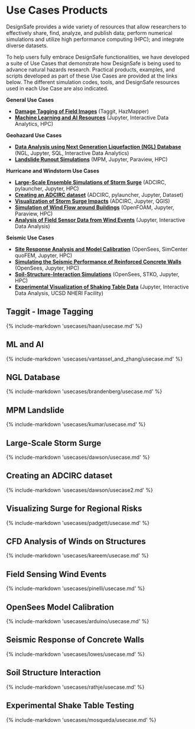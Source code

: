 # Use Cases Products

DesignSafe provides a wide variety of resources that allow researchers to effectively share, find, analyze, and publish data; perform numerical simulations and utilize high performance computing (HPC); and integrate diverse datasets.  

To help users fully embrace DesignSafe functionalities, we have developed a suite of Use Cases that demonstrate how DesignSafe is being used to advance natural hazards research.  Practical products, examples, and scripts developed as part of these Use Cases are provided at the links below.  The different simulation codes, tools, and DesignSafe resources used in each Use Case are also indicated.

<b> General Use Cases </b><br/>

* [**Damage Tagging of Field Images**](#taggit-image-tagging) (Taggit, HazMapper)
* [**Machine Learning and AI Resources**](#ml-and-ai) (Jupyter, Interactive Data Analytics, HPC)

<b> Geohazard Use Cases </b>

* [**Data Analysis using Next Generation Liquefaction (NGL) Database**](#application-programming-nterfaces) (NGL, Jupyter, SQL, Interactive Data Analytics)
* [**Landslide Runout Simulations**](#mpm-landslide) (MPM, Jupyter, Paraview, HPC)

<b> Hurricane and Windstorm Use Cases </b>

* [**Large-Scale Ensemble Simulations of Storm Surge**](#large-scale-storm-surge)  (ADCIRC, pylauncher, Jupyter, HPC)
* [**Creating an ADCIRC dataset**](#creating-an-adcirc-dataset)  (ADCIRC, pylauncher, Jupyter, Dataset)
* [**Visualization of Storm Surge Impacts**](#visualizing-surge-for-regional-risks) (ADCIRC, Jupyter, QGIS)
* [**Simulation of Wind Flow around Buildings**](#cfd-analysis-of-winds-on-structures) (OpenFOAM, Jupyter, Paraview, HPC)
* [**Analysis of Field Sensor Data from Wind Events**](#field-sensing-wind-events) (Jupyter, Interactive Data Analysis)

<b> Seismic Use Cases </b>

* [**Site Response Analysis and Model Calibration**](#opensees-model-calibration) (OpenSees, SimCenter quoFEM, Jupyter, HPC)
* [**Simulating the Seismic Performance of Reinforced Concrete Walls**](#seismic-response-of-concrete-walls) (OpenSees, Jupyter, HPC)
* [**Soil-Structure-Interaction Simulations**](#soil-structure-interaction) (OpenSees, STKO, Jupyter, HPC)
* [**Experimental Visualization of Shaking Table Data**](#experimental-shake-table-testing) (Jupyter, Interactive Data Analysis, UCSD NHERI Facility)
<!-- NOTE: the file is disabled until it does not freeze build -->
<!--
* [**Application Programming Interfaces**](brandenberg/apiusecases/usecase.md) (Jupyter, API, requests)
-->

## Taggit - Image Tagging

{% include-markdown 'usecases/haan/usecase.md' %}

## ML and AI

{% include-markdown 'usecases/vantassel_and_zhang/usecase.md' %}

## NGL Database

{% include-markdown 'usecases/brandenberg/usecase.md' %}

## MPM Landslide

{% include-markdown 'usecases/kumar/usecase.md' %}

## Large-Scale Storm Surge

{% include-markdown 'usecases/dawson/usecase.md' %}

## Creating an ADCIRC dataset

{% include-markdown 'usecases/dawson/usecase2.md' %}

## Visualizing Surge for Regional Risks

{% include-markdown 'usecases/padgett/usecase.md' %}

## CFD Analysis of Winds on Structures

{% include-markdown 'usecases/kareem/usecase.md' %}

## Field Sensing Wind Events

{% include-markdown 'usecases/pinelli/usecase.md' %}

## OpenSees Model Calibration

{% include-markdown 'usecases/arduino/usecase.md' %}

## Seismic Response of Concrete Walls

{% include-markdown 'usecases/lowes/usecase.md' %}

## Soil Structure Interaction

{% include-markdown 'usecases/rathje/usecase.md' %}

## Experimental Shake Table Testing

{% include-markdown 'usecases/mosqueda/usecase.md' %}

<!-- NOTE: the file is disabled until it does not freeze build -->
<!--
## Application Programming Interfaces

{% include-markdown 'usecases/brandenberg/apiusecases/usecase.md' %}
-->
